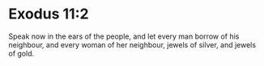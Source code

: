 # Exodus 11:2

Speak now in the ears of the people, and let every man borrow of his neighbour, and every woman of her neighbour, jewels of silver, and jewels of gold.